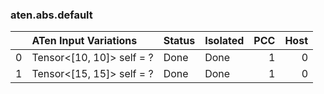 ### aten.abs.default
|    | ATen Input Variations     | Status   | Isolated   |   PCC |   Host |
|---:|:--------------------------|:---------|:-----------|------:|-------:|
|  0 | Tensor<[10, 10]> self = ? | Done     | Done       |     1 |      0 |
|  1 | Tensor<[15, 15]> self = ? | Done     | Done       |     1 |      0 |

